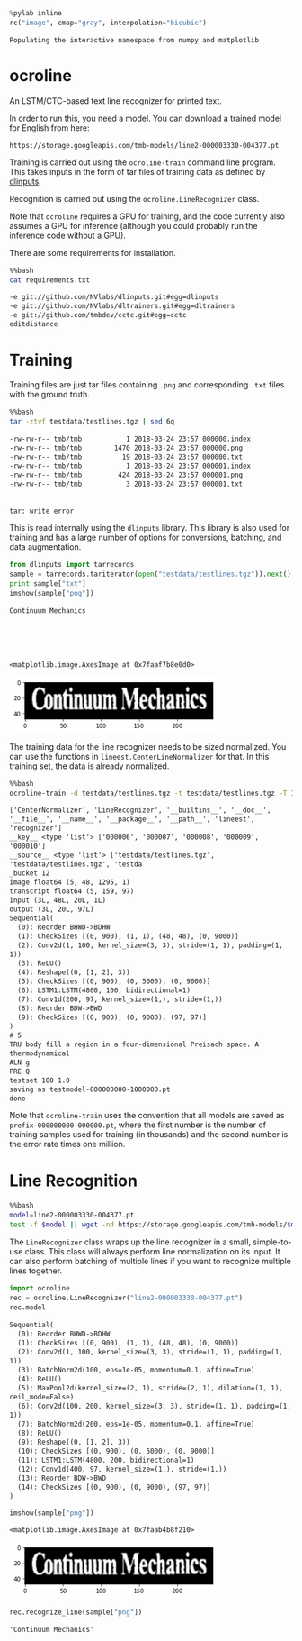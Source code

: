 

```python
%pylab inline
rc("image", cmap="gray", interpolation="bicubic")
```

    Populating the interactive namespace from numpy and matplotlib


ocroline
========

An LSTM/CTC-based text line recognizer for printed text.

In order to run this, you need a model. You can download a trained model
for English from here:

    https://storage.googleapis.com/tmb-models/line2-000003330-004377.pt

Training is carried out using the `ocroline-train` command line
program. This takes inputs in the form of tar files of training
data as defined by [dlinputs](https://github.com/NVlabs/dlinputs).

Recognition is carried out using the `ocroline.LineRecognizer` class.

Note that `ocroline` requires a GPU for training, and the code currently also assumes a GPU for inference (although you could probably run the inference code without a GPU).

There are some requirements for installation.


```bash
%%bash
cat requirements.txt
```

    -e git://github.com/NVlabs/dlinputs.git#egg=dlinputs
    -e git://github.com/NVlabs/dltrainers.git#egg=dltrainers
    -e git://github.com/tmbdev/cctc.git#egg=cctc
    editdistance


# Training

Training files are just tar files containing `.png` and corresponding `.txt` files with the ground truth.


```bash
%%bash
tar -ztvf testdata/testlines.tgz | sed 6q
```

    -rw-rw-r-- tmb/tmb           1 2018-03-24 23:57 000000.index
    -rw-rw-r-- tmb/tmb        1470 2018-03-24 23:57 000000.png
    -rw-rw-r-- tmb/tmb          19 2018-03-24 23:57 000000.txt
    -rw-rw-r-- tmb/tmb           1 2018-03-24 23:57 000001.index
    -rw-rw-r-- tmb/tmb         424 2018-03-24 23:57 000001.png
    -rw-rw-r-- tmb/tmb           3 2018-03-24 23:57 000001.txt


    tar: write error


This is read internally using the `dlinputs` library. This library is also used for training and has a large number of options for conversions, batching, and data augmentation.


```python
from dlinputs import tarrecords
sample = tarrecords.tariterator(open("testdata/testlines.tgz")).next()
print sample["txt"]
imshow(sample["png"])
```

    Continuum Mechanics





    <matplotlib.image.AxesImage at 0x7faaf7b8e0d0>




![png](README_files/README_7_2.png)


The training data for the line recognizer needs to be sized normalized. You can use the functions in `lineest.CenterLineNormalizer` for that. In this training set, the data is already normalized.


```bash
%%bash
ocroline-train -d testdata/testlines.tgz -t testdata/testlines.tgz -T 100 -o testmodel --epochs 1
```

    ['CenterNormalizer', 'LineRecognizer', '__builtins__', '__doc__', '__file__', '__name__', '__package__', '__path__', 'lineest', 'recognizer']
    __key__ <type 'list'> ['000006', '000007', '000008', '000009', '000010']
    __source__ <type 'list'> ['testdata/testlines.tgz', 'testdata/testlines.tgz', 'testda
    _bucket 12
    image float64 (5, 48, 1295, 1)
    transcript float64 (5, 159, 97)
    input (3L, 48L, 20L, 1L)
    output (3L, 20L, 97L)
    Sequential(
      (0): Reorder BHWD->BDHW
      (1): CheckSizes [(0, 900), (1, 1), (48, 48), (0, 9000)]
      (2): Conv2d(1, 100, kernel_size=(3, 3), stride=(1, 1), padding=(1, 1))
      (3): ReLU()
      (4): Reshape((0, [1, 2], 3))
      (5): CheckSizes [(0, 900), (0, 5000), (0, 9000)]
      (6): LSTM1:LSTM(4800, 100, bidirectional=1)
      (7): Conv1d(200, 97, kernel_size=(1,), stride=(1,))
      (8): Reorder BDW->BWD
      (9): CheckSizes [(0, 900), (0, 9000), (97, 97)]
    )
    # 5
    TRU body fill a region in a four-dimensional Preisach space. A thermodynamical
    ALN g
    PRE Q
    testset 100 1.0
    saving as testmodel-000000000-1000000.pt
    done


Note that `ocroline-train` uses the convention that all models are saved as `prefix-000000000-000000.pt`, where the first number is the number of training samples used for training (in thousands) and the second number is the error rate times one million.

# Line Recognition


```bash
%%bash
model=line2-000003330-004377.pt
test -f $model || wget -nd https://storage.googleapis.com/tmb-models/$model
```

The `LineRecognizer` class wraps up the line recognizer in a small, simple-to-use class. This class will always perform line normalization on its input. It can also perform batching of multiple lines if you want to recognize multiple lines together.


```python
import ocroline
rec = ocroline.LineRecognizer("line2-000003330-004377.pt")
rec.model
```




    Sequential(
      (0): Reorder BHWD->BDHW
      (1): CheckSizes [(0, 900), (1, 1), (48, 48), (0, 9000)]
      (2): Conv2d(1, 100, kernel_size=(3, 3), stride=(1, 1), padding=(1, 1))
      (3): BatchNorm2d(100, eps=1e-05, momentum=0.1, affine=True)
      (4): ReLU()
      (5): MaxPool2d(kernel_size=(2, 1), stride=(2, 1), dilation=(1, 1), ceil_mode=False)
      (6): Conv2d(100, 200, kernel_size=(3, 3), stride=(1, 1), padding=(1, 1))
      (7): BatchNorm2d(200, eps=1e-05, momentum=0.1, affine=True)
      (8): ReLU()
      (9): Reshape((0, [1, 2], 3))
      (10): CheckSizes [(0, 900), (0, 5000), (0, 9000)]
      (11): LSTM1:LSTM(4800, 200, bidirectional=1)
      (12): Conv1d(400, 97, kernel_size=(1,), stride=(1,))
      (13): Reorder BDW->BWD
      (14): CheckSizes [(0, 900), (0, 9000), (97, 97)]
    )




```python
imshow(sample["png"])
```




    <matplotlib.image.AxesImage at 0x7faab4b8f210>




![png](README_files/README_15_1.png)



```python
rec.recognize_line(sample["png"])
```




    'Continuum Mechanics'


